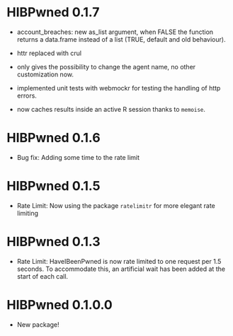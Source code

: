 # HIBPwned 0.1.7
* account_breaches: new as_list argument, when FALSE the function returns a data.frame instead of a list (TRUE, default and old behaviour).

* httr replaced with crul

* only gives the possibility to change the agent name, no other customization now.

* implemented unit tests with webmockr for testing the handling of http errors.

* now caches results inside an active R session thanks to `memoise`.

# HIBPwned 0.1.6
* Bug fix: Adding some time to the rate limit

# HIBPwned 0.1.5
* Rate Limit: Now using the package `ratelimitr` for more elegant rate limiting

# HIBPwned 0.1.3
* Rate Limit: HaveIBeenPwned is now rate limited to one request per 1.5 seconds. To accommodate this, an artificial wait has been added at the start of each call.

# HIBPwned 0.1.0.0

* New package!



